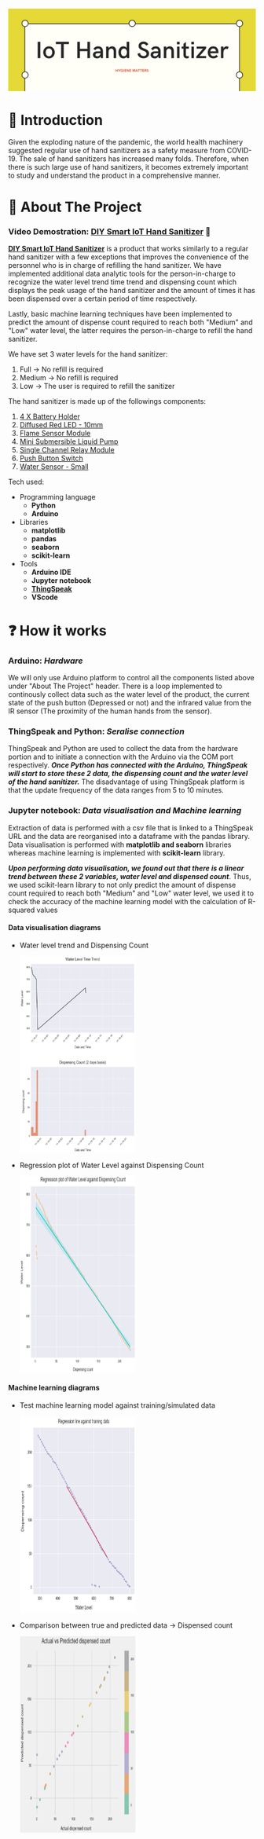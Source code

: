 <p align="center">
    <img src="/assets/logo.png"/>
</p>

# 👋 Introduction #
Given the exploding nature of the pandemic, the world health machinery suggested regular use of hand sanitizers as a safety measure from COVID-19. The sale of hand sanitizers has increased many folds. Therefore, when there is such large use of hand sanitizers, it becomes extremely important to study and understand the product in a comprehensive manner.

# 📝 About The Project #
### Video Demostration: <a href="https://youtu.be/G4GZ-QFubOY" target="_blank">DIY Smart IoT Hand Sanitizer</a> 🧴 ###
**[DIY Smart IoT Hand Sanitizer](https://youtu.be/G4GZ-QFubOY "Video demostration")** is a product that works similarly to a regular hand sanitizer with a few exceptions that improves the convenience of the personnel who is in charge of refilling the hand sanitizer. We have implemented additional data analytic tools for the person-in-charge to recognize the water level trend time trend and dispensing count which displays the peak usage of the hand sanitizer and the amount of times it has been dispensed over a certain period of time respectively. 

Lastly, basic machine learning techniques have been implemented to predict the amount of dispense count required to reach both "Medium" and "Low" water level, the latter requires the person-in-charge to refill the hand sanitizer.

We have set 3 water levels for the hand sanitizer:
1. Full -> No refill is required
2. Medium -> No refill is required
3. Low -> The user is required to refill the sanitizer

The hand sanitizer is made up of the followings components:
1. [4 X Battery Holder](https://www.sgbotic.com/index.php?dispatch=products.view&product_id=1892 "Video demostration")
2. [Diffused Red LED - 10mm](https://www.sgbotic.com/index.php?dispatch=products.view&product_id=1615 "Video demostration")
3. [Flame Sensor Module](https://www.sgbotic.com/index.php?dispatch=products.view&product_id=2641 "IR Sensor")
4. [Mini Submersible Liquid Pump](https://www.sgbotic.com/index.php?dispatch=products.view&product_id=2452 "Video demostration")
5. [Single Channel Relay Module](https://www.sgbotic.com/index.php?dispatch=products.view&product_id=1906 "Relay")
6. [Push Button Switch](https://www.sgbotic.com/index.php?dispatch=products.view&product_id=589 "Push Button")
7. [Water Sensor - Small](https://www.sgbotic.com/index.php?dispatch=products.view&product_id=2425 "Water Sensor")

Tech used:
* Programming language
  * **Python**
  * **Arduino**
* Libraries
  * **matplotlib**
  * **pandas**
  * **seaborn**
  * **scikit-learn**
* Tools
  * **Arduino IDE**
  * **Jupyter notebook**
  * **[ThingSpeak](https://thingspeak.com/ "ThingSpeak")**
  * **VScode**

# ❓ How it works #

### Arduino: ***Hardware*** ###
We will only use Arduino platform to control all the components listed above under "About The Project" header. There is a loop implemented to continously collect data such as the water level of the product, the current state of the push button (Depressed or not) and the infrared value from the IR sensor (The proximity of the human hands from the sensor).

### ThingSpeak and Python: ***Seralise connection*** ###
ThingSpeak and Python are used to collect the data from the hardware portion and to initiate a connection with the Arduino via the COM port respectively. ***Once Python has connected with the Arduino, ThingSpeak will start to store these 2 data, the dispensing count and the water level of the hand sanitizer.*** The disadvantage of using ThingSpeak platform is that the update frequency of the data ranges from 5 to 10 minutes.

### Jupyter notebook: ***Data visualisation and Machine learning*** ###
Extraction of data is performed with a csv file that is linked to a ThingSpeak URL and the data are reorganised into a dataframe with the pandas library.
Data visualisation is performed with **matplotlib and seaborn** libraries whereas machine learning is implemented with **scikit-learn** library. 

***Upon performing data visualisation, we found out that there is a linear trend between these 2 variables, water level and dispensed count***. Thus, we used scikit-learn library to not only predict the amount of dispense count required to reach both "Medium" and "Low" water level, we used it to check the accuracy of the machine learning model with the calculation of R-squared values

#### Data visualisation diagrams ###
- Water level trend and Dispensing Count
  <p align="left">
    <img src="/assets/datavisualisation.png" width="49%" height="400"/>
  </p>
- Regression plot of Water Level against Dispensing Count
  <p align="left">
    <img src="/assets/regressionPlot.png" width="49%" height="400"/>
  </p>

#### Machine learning diagrams
- Test machine learning model against training/simulated data
  <p align="left">
    <img src="/assets/regressionMachine.png" width="49%" height="400"/>
  </p>
- Comparison between true and predicted data -> Dispensed count
  <p align="left">
    <img src="/assets/actualPredicted.png" width="49%" height="400"/>
  </p>